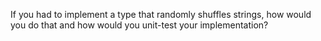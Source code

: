 If you had to implement a type that randomly shuffles strings, how would you do that and how would you unit-test your implementation?
